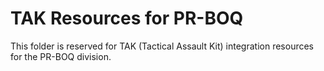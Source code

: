 # TAK Resources for PR-BOQ

This folder is reserved for TAK (Tactical Assault Kit) integration resources for the PR-BOQ division.
